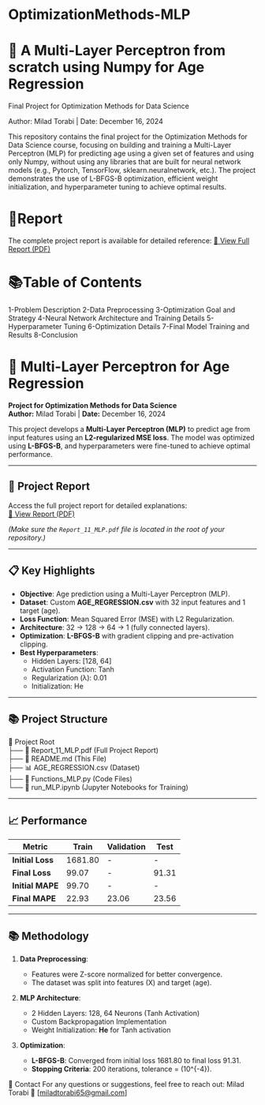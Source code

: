 # OptimizationMethods-MLP
# 🧠 A Multi-Layer Perceptron from scratch using Numpy for Age Regression
Final Project for Optimization Methods for Data Science

Author: Milad Torabi | Date: December 16, 2024

This repository contains the final project for the Optimization Methods for Data Science course, focusing on building and training a Multi-Layer Perceptron (MLP) for predicting age using a given set of features and using only Numpy, without using any libraries that are built for neural network models (e.g., Pytorch, TensorFlow, sklearn.neuralnetwork, etc.). The project demonstrates the use of L-BFGS-B optimization, efficient weight initialization, and hyperparameter tuning to achieve optimal results.

# 📄Report
The complete project report is available for detailed reference:
[📘 View Full Report (PDF)](./Report_MLP.pdf)

# 📚Table of Contents
1-Problem Description
2-Data Preprocessing
3-Optimization Goal and Strategy
4-Neural Network Architecture and Training Details
5-Hyperparameter Tuning
6-Optimization Details
7-Final Model Training and Results
8-Conclusion

# 🧠 Multi-Layer Perceptron for Age Regression

**Project for Optimization Methods for Data Science**  
**Author:** Milad Torabi | **Date:** December 16, 2024  

This project develops a **Multi-Layer Perceptron (MLP)** to predict age from input features using an **L2-regularized MSE loss**. The model was optimized using **L-BFGS-B**, and hyperparameters were fine-tuned to achieve optimal performance.

---

## 📄 **Project Report**
Access the full project report for detailed explanations:  
[📘 View Report (PDF)](Report_11_MLP.pdf)  

*(Make sure the `Report_11_MLP.pdf` file is located in the root of your repository.)*  

---

## 📋 **Key Highlights**
- **Objective**: Age prediction using a Multi-Layer Perceptron (MLP).  
- **Dataset**: Custom **AGE_REGRESSION.csv** with 32 input features and 1 target (age).  
- **Loss Function**: Mean Squared Error (MSE) with L2 Regularization.  
- **Architecture**: 32 → 128 → 64 → 1 (fully connected layers).  
- **Optimization**: **L-BFGS-B** with gradient clipping and pre-activation clipping.  
- **Best Hyperparameters**:  
  - Hidden Layers: [128, 64]  
  - Activation Function: Tanh  
  - Regularization (λ): 0.01  
  - Initialization: He  

---

## 📚 **Project Structure**
📂 Project Root  
├── 📘 Report_11_MLP.pdf (Full Project Report)  
├── 📄 README.md (This File)  
├── 📊 AGE_REGRESSION.csv (Dataset)  
├── 📂 Functions_MLP.py (Code Files)  
└── 📂 run_MLP.ipynb (Jupyter Notebooks for Training)  


---

## 📈 **Performance**
| **Metric**         | **Train**         | **Validation**    | **Test**         |
|-------------------|-------------------|-------------------|------------------|
| **Initial Loss**   | 1681.80           | -                 | -                |
| **Final Loss**     | 99.07             | -                 | 91.31            |
| **Initial MAPE**   | 99.70             | -                 | -                |
| **Final MAPE**     | 22.93             | 23.06             | 23.56            |

---

## 📚 **Methodology**
1. **Data Preprocessing**:  
   - Features were Z-score normalized for better convergence.  
   - The dataset was split into features (X) and target (age).  

2. **MLP Architecture**:  
   - 2 Hidden Layers: 128, 64 Neurons (Tanh Activation)  
   - Custom Backpropagation Implementation  
   - Weight Initialization: **He** for Tanh activation  

3. **Optimization**:  
   - **L-BFGS-B**: Converged from initial loss 1681.80 to final loss 91.31.  
   - **Stopping Criteria**: 200 iterations, tolerance = \(10^{-4}\).  

📧 Contact
For any questions or suggestions, feel free to reach out:
Milad Torabi
📧 [miladtorabi65@gmail.com]



